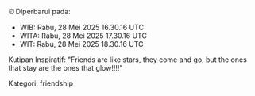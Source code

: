 ⏰ Diperbarui pada:
- WIB: Rabu, 28 Mei 2025 16.30.16 UTC
- WITA: Rabu, 28 Mei 2025 17.30.16 UTC
- WIT: Rabu, 28 Mei 2025 18.30.16 UTC

Kutipan Inspiratif:
"Friends are like stars, they come and go, but the ones that stay are the ones that glow!!!!"


Kategori: friendship

